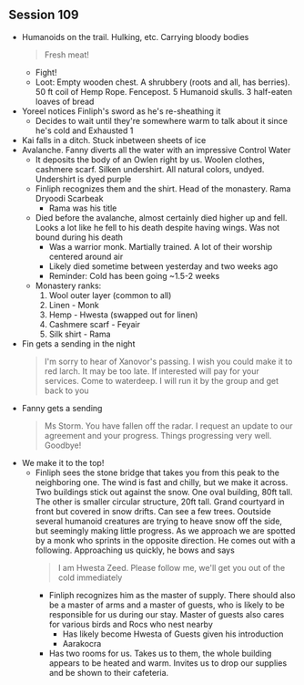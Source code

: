 ## Session 109
* Humanoids on the trail. Hulking, etc. Carrying bloody bodies
  > Fresh meat!
  * Fight!
  * Loot: Empty wooden chest. A shrubbery (roots and all, has berries). 50 ft coil of Hemp Rope. Fencepost. 5 Humanoid skulls. 3 half-eaten loaves of bread
* Yoreel notices Finliph's sword as he's re-sheathing it
  * Decides to wait until they're somewhere warm to talk about it since he's cold and Exhausted 1
* Kai falls in a ditch. Stuck inbetween sheets of ice
* Avalanche. Fanny diverts all the water with an impressive Control Water
  * It deposits the body of an Owlen right by us. Woolen clothes, cashmere scarf. Silken undershirt. All natural colors, undyed. Undershirt is dyed purple
  * Finliph recognizes them and the shirt. Head of the monastery. Rama Dryoodi Scarbeak
    * Rama was his title
  * Died before the avalanche, almost certainly died higher up and fell. Looks a lot like he fell to his death despite having wings. Was not bound during his death
    * Was a warrior monk. Martially trained. A lot of their worship centered around air
    * Likely died sometime between yesterday and two weeks ago
    * Reminder: Cold has been going ~1.5-2 weeks
  * Monastery ranks:
    1. Wool outer layer (common to all)
    2. Linen - Monk
    3. Hemp - Hwesta (swapped out for linen)
    4. Cashmere scarf - Feyair
    5. Silk shirt - Rama
* Fin gets a sending in the night
  > I'm sorry to hear of Xanovor's passing. I wish you could make it to red larch. It may be too late. If interested will pay for your services. Come to waterdeep.
  > I will run it by the group and get back to you
* Fanny gets a sending
  > Ms Storm. You have fallen off the radar. I request an update to our agreement and your progress.
  > Things progressing very well. Goodbye!
* We make it to the top!
  * Finliph sees the stone bridge that takes you from this peak to the neighboring one. The wind is fast and chilly, but we make it across. Two buildings stick out against the snow. One oval building, 80ft tall. The other is smaller circular structure, 20ft tall. Grand courtyard in front but covered in snow drifts. Can see a few trees. Ooutside several humanoid creatures are trying to heave snow off the side, but seemingly making little progress. As we approach we are spotted by a monk who sprints in the opposite direction. He comes out with a following. Approaching us quickly, he bows and says
    > I am Hwesta Zeed. Please follow me, we'll get you out of the cold immediately
    * Finliph recognizes him as the master of supply. There should also be a master of arms and a master of guests, who is likely to be responsible for us during our stay. Master of guests also cares for various birds and Rocs who nest nearby
      * Has likely become Hwesta of Guests given his introduction
      * Aarakocra
    * Has two rooms for us. Takes us to them, the whole building appears to be heated and warm. Invites us to drop our supplies and be shown to their cafeteria.